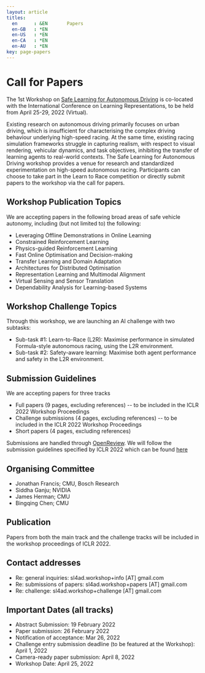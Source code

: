 ```yaml
---
layout: article
titles:
  en      : &EN       Papers
  en-GB   : *EN
  en-US   : *EN
  en-CA   : *EN
  en-AU   : *EN
key: page-papers
---
```


# Call for Papers
 
The 1st Workshop on [Safe Learning for Autonomous Driving](http://www.learn-to-race-challenge.com.s3-website-us-east-1.amazonaws.com/) is co-located with the International Conference on Learning Representations, to be held from April 25-29, 2022 (Virtual).
 
Existing research on autonomous driving primarily focuses on urban driving, which is insufficient for characterising the complex driving behaviour underlying high-speed racing. At the same time, existing racing simulation frameworks struggle in capturing realism, with respect to visual rendering, vehicular dynamics, and task objectives, inhibiting the transfer of learning agents to real-world contexts. The Safe Learning for Autonomous Driving workshop provides a venue for research and standardized experimentation on high-speed autonomous racing. Participants can choose to take part in the Learn to Race competition or directly submit papers to the workshop via the call for papers.
 
## Workshop Publication Topics
 
We are accepting papers in the following broad areas of safe vehicle autonomy, including (but not limited to) the following: 
 
- Leveraging Offline Demonstrations in Online Learning
- Constrained Reinforcement Learning
- Physics-guided Reinforcement Learning
- Fast Online Optimisation and Decision-making
- Transfer Learning and Domain Adaptation
- Architectures for Distributed Optimisation
- Representation Learning and Multimodal Alignment
- Virtual Sensing and Sensor Translation
- Dependability Analysis for Learning-based Systems

## Workshop Challenge Topics
 
Through this workshop, we are launching an AI challenge with two subtasks:
 
- Sub-task #1: Learn-to-Race (L2R): Maximise performance in simulated Formula-style autonomous racing, using the L2R environment. 
- Sub-task #2: Safety-aware learning: Maximise both agent performance and safety in the L2R environment.
 
## Submission Guidelines
 
We are accepting papers for three tracks
- Full papers (9 pages, excluding references) -- to be included in the ICLR 2022 Workshop Proceedings
- Challenge submissions (4 pages, excluding references) -- to be included in the ICLR 2022 Workshop Proceedings
- Short papers (4 pages, excluding references)
 
Submissions are handled through [OpenReview](https://openreview.net/group?id=ICLR.cc/2022/). We will follow the submission guidelines specified by ICLR 2022 which can be found [here](https://iclr.cc/Conferences/2022/CallForPapers)
 
## Organising Committee
 
- Jonathan Francis; CMU, Bosch Research
- Siddha Ganju; NVIDIA
- James Herman; CMU
- Bingqing Chen; CMU
 
## Publication 
 
Papers from both the main track and the challenge tracks will be included in the workshop proceedings of ICLR 2022.
 
## Contact addresses
 
- Re: general inquiries: sl4ad.workshop+info [AT] gmail.com
- Re: submissions of papers: sl4ad.workshop+papers [AT] gmail.com
- Re: challenge: sl4ad.workshop+challenge [AT] gmail.com
 
## Important Dates (all tracks)
 
- Abstract Submission: 19 February 2022
- Paper submission: 26 February 2022 
- Notification of acceptance: Mar 26, 2022
- Challenge entry submission deadline (to be featured at the Workshop): April 1, 2022
- Camera-ready paper submission: April 8, 2022
- Workshop Date: April 25, 2022
